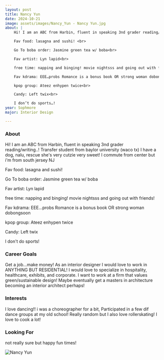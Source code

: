 ```yaml
---
layout: post
title: Nancy Yun 
date: 2024-10-21
image: assets/images/Nancy_Yun - Nancy Yun.jpg
about: |
    Hi! I am an ABC from Harbin, fluent in speaking 3nd grader reading/writing..! Transfer student from baylor university (waco tx) I have a dog, nalu, rescue she’s very cutzie very sweet! I commute from center but i’m from south jersey NJ <br>

    Fav food: lasagna and sushi! <br>

    Go To boba order: Jasmine green tea w/ boba<br>

    Fav artist: Lyn lapid<br>

    free time: napping and binging! movie nightsss and going out with friends!<br>

    Fav kdrama: EEE…probs Romance is a bonus book OR strong woman dobongsoon<br>

    kpop group: Ateez enhypen twice<br>

    Candy: Left twix<br>

    I don’t do sports…!
year: Sophmore
major: Interior Design

---
```


### About

Hi! I am an ABC from Harbin, fluent in speaking 3nd grader reading/writing..! Transfer student from baylor university (waco tx) I have a dog, nalu, rescue she's very cutzie very sweet! I commute from center but i'm from south jersey NJ

 Fav food: lasagna and sushi!

Go To boba order: Jasmine green tea w/ boba

Fav artist: Lyn lapid

free time: napping and binging! movie nightsss and going out with friends!

Fav kdrama: EEE...probs Romance is a bonus book OR strong woman dobongsoon

kpop group: Ateez enhypen twice

Candy: Left twix

I don't do sports!

### Career Goals

Get a job...make money! As an interior designer I would love to work in ANYTHING BUT RESIDENTIAL! I would love to specialize in hospitality, healthcare, exhibits, and corporate. I want to work at a firm that values green/sustainable design! Maybe eventually get a masters in architecture becoming an interior architect perhaps!

### Interests

I love dancing!! i was a choreographer for a bit, Participated in a few dif dance groups at my old school! Really random but I also love rollerskating! I love to cook a lot!  

### Looking For

not really sure but happy fun times!

<div class="text-center my-5">
    <img src="https://sase-drexel.github.io/mentorship-2024/assets/images/Nancy_Yun - Nancy Yun.jpg" alt="Nancy Yun" class="rounded post-img" />
</div>
